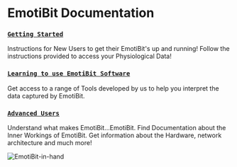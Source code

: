 # EmotiBit Documentation
### [`Getting Started`](./Getting_Started) 
Instructions for New Users to get their EmotiBit's up and running! Follow the instructions provided to access your Physiological Data!
### [`Learning to use EmotiBit Software`](./Software) 
Get access to a range of Tools developed by us to help you interpret the data captured by EmotiBit.
### [`Advanced Users`](./EmotiBit_FeatherWing)
Understand what makes EmotiBit...EmotiBit. Find Documentation about the Inner Workings of EmotiBit. Get information about the Hardware, network architecture and much more!

![][EmotiBit-in-hand]

[EmotiBit-in-hand]: ./assets/emotibit_hand_1200x675_nr.png "EmotiBit-in-hand"